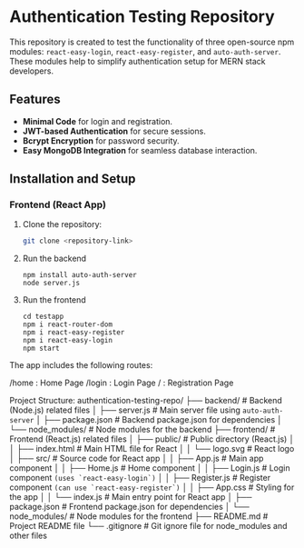 # Authentication Testing Repository

This repository is created to test the functionality of three open-source npm modules: `react-easy-login`, `react-easy-register`, and `auto-auth-server`. These modules help to simplify authentication setup for MERN stack developers.

## Features
- **Minimal Code** for login and registration.
- **JWT-based Authentication** for secure sessions.
- **Bcrypt Encryption** for password security.
- **Easy MongoDB Integration** for seamless database interaction.

## Installation and Setup

### Frontend (React App)

1. Clone the repository:
   ```bash
   git clone <repository-link>
   ```
2. Run the backend
   ```npm
   npm install auto-auth-server
   node server.js
   ```
3. Run the frontend
   ```npm
   cd testapp
   npm i react-router-dom
   npm i react-easy-register
   npm i react-easy-login
   npm start
   ```

The app includes the following routes:

/home : Home Page
/login : Login Page
/ : Registration Page

Project Structure:
authentication-testing-repo/
├── backend/                          # Backend (Node.js) related files
│   ├── server.js                     # Main server file using ``auto-auth-server``
│   ├── package.json                  # Backend package.json for dependencies
│   └── node_modules/                 # Node modules for the backend
├── frontend/                         # Frontend (React.js) related files
│   ├── public/                       # Public directory (React.js)
│   │   ├── index.html                # Main HTML file for React
│   │   └── logo.svg                  # React logo
│   ├── src/                          # Source code for React app
│   │   ├── App.js                    # Main app component
│   │   ├── Home.js                   # Home component
│   │   ├── Login.js                  # Login component ``(uses `react-easy-login`)``
│   │   ├── Register.js               # Register component ``(can use `react-easy-register`)``
│   │   ├── App.css                   # Styling for the app
│   │   └── index.js                  # Main entry point for React app
│   ├── package.json                  # Frontend package.json for dependencies
│   └── node_modules/                 # Node modules for the frontend
├── README.md                         # Project README file
└── .gitignore                        # Git ignore file for node_modules and other files


